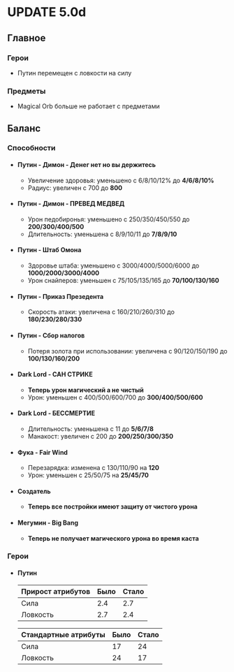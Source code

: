 # UPDATE 5.0d

## Главное

### Герои

* Путин перемещен с ловкости на силу

### Предметы

* Magical Orb больше не работает с предметами

## Баланс

### Способности

* #### Путин - Димон - Денег нет но вы держитесь
  * Увеличение здоровья: уменьшено с 6/8/10/12% до **4/6/8/10%**
  * Радиус: увеличен с 700 до **800**

* #### Путин - Димон - ПРЕВЕД МЕДВЕД
  * Урон педобиронья: уменьшено с 250/350/450/550 до **200/300/400/500**
  * Длительность: уменьшена с 8/9/10/11 до **7/8/9/10**

* #### Путин - Штаб Омона
  * Здоровье штаба: уменьшено с 3000/4000/5000/6000 до **1000/2000/3000/4000**
  * Урон снайперов: уменьшен с 75/105/135/165 до **70/100/130/160**

* #### Путин - Приказ Презедента
  * Скорость атаки: увеличена с 160/210/260/310 до **180/230/280/330**

* #### Путин - Сбор налогов
  * Потеря золота при использовании: увеличена с 90/120/150/190 до **100/130/160/200**

* #### Dark Lord - САН СТРИКЕ
  * **Теперь урон магический а не чистый**
  * Урон: уменьшен с 400/500/600/700 до **300/400/500/600**

* #### Dark Lord - БЕССМЕРТИЕ
  * Длительность: уменьшена с 11 до **5/6/7/8**
  * Манакост: увеличен с 200 до **200/250/300/350**

* #### Фука - Fair Wind
  * Перезарядка: изменена с 130/110/90 на **120**
  * Урон: уменьшен с 25/50/75 на **25/45/70**

* #### Создатель
  * **Теперь все постройки имеют защиту от чистого урона**

* #### Мегумин - Big Bang
  * **Теперь не получает магического урона во время каста**

### Герои

* #### Путин


  Прирост атрибутов | Было | Стало
  ------------ | ------------- | -------------
  Сила | 2.4 | 2.7
  Ловкость | 2.7 | 2.4


  Стандартные атрибуты | Было | Стало
  ------------ | ------------- | -------------
  Сила | 17 | 24
  Ловкость | 24 | 17
